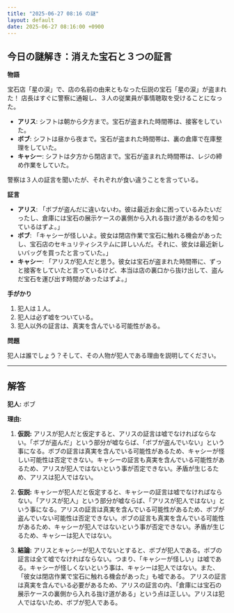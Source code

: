 ```yaml
---
title: "2025-06-27 08:16 の謎"
layout: default
date: 2025-06-27 08:16:00 +0900
---
```

## 今日の謎解き：消えた宝石と３つの証言

**物語**

宝石店「星の涙」で、店の名前の由来ともなった伝説の宝石「星の涙」が盗まれた！
店長はすぐに警察に通報し、３人の従業員が事情聴取を受けることになった。

*   **アリス**: シフトは朝から夕方まで。宝石が盗まれた時間帯は、接客をしていた。
*   **ボブ**: シフトは昼から夜まで。宝石が盗まれた時間帯は、裏の倉庫で在庫整理をしていた。
*   **キャシー**: シフトは夕方から閉店まで。宝石が盗まれた時間帯は、レジの締め作業をしていた。

警察は３人の証言を聞いたが、それぞれが食い違うことを言っている。

**証言**

*   **アリス**: 「ボブが盗んだに違いないわ。彼は最近お金に困っているみたいだったし、倉庫には宝石の展示ケースの裏側から入れる抜け道があるのを知っているはずよ。」
*   **ボブ**: 「キャシーが怪しいよ。彼女は閉店作業で宝石に触れる機会があったし、宝石店のセキュリティシステムに詳しいんだ。それに、彼女は最近新しいバッグを買ったと言っていた。」
*   **キャシー**: 「アリスが犯人だと思う。彼女は宝石が盗まれた時間帯に、ずっと接客をしていたと言っているけど、本当は店の裏口から抜け出して、盗んだ宝石を運び出す時間があったはずよ。」

**手がかり**

1.  犯人は１人。
2.  犯人は必ず嘘をついている。
3.  犯人以外の証言は、真実を含んでいる可能性がある。

**問題**

犯人は誰でしょう？そして、その人物が犯人である理由を説明してください。

---

## 解答

**犯人:** ボブ

**理由:**

1.  **仮説:** アリスが犯人だと仮定すると、アリスの証言は嘘でなければならない。「ボブが盗んだ」という部分が嘘ならば、「ボブが盗んでいない」という事になる。ボブの証言は真実を含んでいる可能性があるため、キャシーが怪しい可能性は否定できない。キャシーの証言も真実を含んでいる可能性があるため、アリスが犯人ではないという事が否定できない。矛盾が生じるため、アリスは犯人ではない。

2.  **仮説:** キャシーが犯人だと仮定すると、キャシーの証言は嘘でなければならない。「アリスが犯人」という部分が嘘ならば、「アリスが犯人ではない」という事になる。アリスの証言は真実を含んでいる可能性があるため、ボブが盗んでいない可能性は否定できない。ボブの証言も真実を含んでいる可能性があるため、キャシーが犯人ではないという事が否定できない。矛盾が生じるため、キャシーは犯人ではない。

3.  **結論:** アリスとキャシーが犯人でないとすると、ボブが犯人である。ボブの証言は全て嘘でなければならない。つまり、「キャシーが怪しい」は嘘である。キャシーが怪しくないという事は、キャシーは犯人ではない。また、「彼女は閉店作業で宝石に触れる機会があった」も嘘である。
    アリスの証言は真実を含んでいる必要があるため、アリスの証言の内、「倉庫には宝石の展示ケースの裏側から入れる抜け道がある」という点は正しい。アリスは犯人ではないため、ボブが犯人である。
